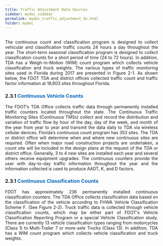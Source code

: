 ```yaml
---
title: Traffic Adjustment Data Sources
sidebar: mydoc_sidebar
permalink: mydoc_traffic_adjustment_ds.html
folder: mydoc
---
```

<br>
<div style="text-align: justify"> The continuous count and classification program is designed to collect vehicular and
classification traffic counts 24 hours a day throughout the year. The short-term
seasonal classification program is designed to collect classification counts for a short
period of time (24 to 72 hours). In addition, TDA has a Weigh-in-Motion (WIM) count
program which collects vehicle classification and truck weights. The various types of
traffic monitoring sites used in Florida during 2017 are presented in Figure 2-1. As
shown below, the FDOT TDA and district offices collected traffic count and traffic
factor information at 18,603 sites throughout Florida.</div>

<!-- ### TRAFFIC MONITORING SITES IN FLORIDA -->



### **2.3.1 <span style="color:#0a69bb">Continuous Vehicle Counts</span>**


<div style="text-align: justify"> The FDOT’s TDA Office collects traffic data through permanently installed traffic
counters located throughout the state. The Continuous Traffic Monitoring Sites
(Continuous TMSs) collect and record the distribution and variation of traffic flow by hour of the day, day of the week, and month of the year from year to year and
transmit the data daily to TDA via wireless cellular devices. Florida’s continuous
count program has 353 sites. The TDA or district office will determine when and
where new continuous sites are required. Often when major road construction
projects are undertaken, a count site will be included in the design plans at the
request of the TDA or district office. Generally, 3 to 4 new sites are installed each year and several others receive equipment upgrades. The continuous counters provide
the user with day-to-day traffic information throughout the year and the information
collected is used to produce AADT, K, and D factors.</div>


### **2.3.1 <span style="color:#0a69bb">Continuous Classification Counts</span>**

<div style="text-align: justify"> FDOT has approximately 236 permanently installed continuous classification
counters. The TDA Office collects classification data based on the classification of the
vehicle according to FHWA Vehicle Classification Scheme F. (See Figure 2-2). Truck
traffic data is collected through vehicle classification counts, which may be either
part of FDOT&#39;s Vehicle Classification Reporting Program or a special Vehicle
Classification study. There are currently 13 vehicle classification types ranging from
motorcycles (Class 1) to Multi-Trailer 7 or more-axle Trucks (Class 13). In addition, TDA
has a WIM count program which collects vehicle classification and truck weights.</div>